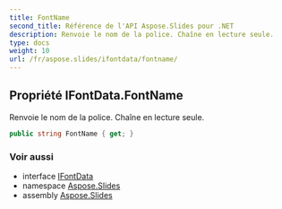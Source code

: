 ```yaml
---
title: FontName
second_title: Référence de l'API Aspose.Slides pour .NET
description: Renvoie le nom de la police. Chaîne en lecture seule.
type: docs
weight: 10
url: /fr/aspose.slides/ifontdata/fontname/
---
```


## Propriété IFontData.FontName

Renvoie le nom de la police. Chaîne en lecture seule.

```csharp
public string FontName { get; }
```

### Voir aussi

* interface [IFontData](../../ifontdata)
* namespace [Aspose.Slides](../../ifontdata)
* assembly [Aspose.Slides](../../../)

<!-- NE PAS ÉDITER : généré par xmldocmd pour Aspose.Slides.dll -->
